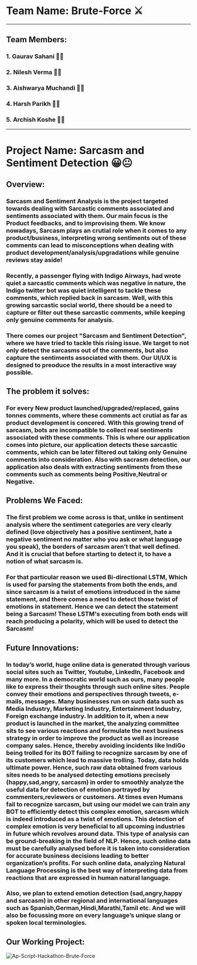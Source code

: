 # Team Name: Brute-Force ⚔
---------------------------------------------------------------------
## Team Members:
### 1. Gaurav Sahani 👨‍💻
### 2. Nilesh Verma 👨‍💻
### 3. Aishwarya Muchandi 👩‍💻
### 4. Harsh Parikh 👨‍💻
### 5. Archish Koshe 👨‍💻
---------------------------------------------------------------------

# Project Name: Sarcasm and Sentiment Detection 😀😐
## Overview:
### Sarcasm and Sentiment Analysis is the project targeted towards dealing with Sarcastic comments associated and sentiments associated with them. Our main focus is the Product feedbacks, and to improvising them. We know nowadays, Sarcasm plays an crutial role when it comes to any product/business, interpreting wrong sentiments out of these comments can lead to misconceptions when dealing with product development/analysis/upgradations while genuine reviews stay aside!  
### Recently, a passenger flying with Indigo Airways, had wrote quiet a sarcastic comments which was negative in nature, the Indigo twitter bot was quiet intelligent to tackle these comments, which replied back in sarcasm. Well, with this growing sarcastic social world, there should be a need to capture or filter out these sarcastic comments, while keeping only genuine comments for analysis.
### There comes our project "Sarcasm and Sentiment Detection", where we have tried to tackle this rising issue. We target to not only detect the sarcasms out of the comments, but also capture the sentiments associated with them. Our UI/UX is designed to preoduce the results in a most interactive way possible.

## The problem it solves:
### For every New product launched/upgraded/replaced, gains tonnes comments, where these comments act crutial as far as product development is concered. With this growing trend of sarcasm, bots are incompatible to collect real sentiments associated with these comments. This is where our application comes into picture, our application detects these sarcastic comments, which can be later filtered out taking only Genuine comments into consideration. Also with sacrasm detection, our application also deals with extracting sentiments from these comments such as comments being Positive,Neutral or Negative. 

## Problems We Faced:
### The first problem we come across is that, unlike in sentiment analysis where the sentiment categories are very clearly defined (love objectively has a positive sentiment, hate a negative sentiment no matter who you ask or what language you speak), the borders of sarcasm aren’t that well defined. And it is crucial that before starting to detect it, to have a notion of what sarcasm is. 
### For that particular reason we used Bi-directional LSTM, Which is used for parsing the statements from both the ends, and since sarcasm is a twist of emotions introduced in the same statement, and there comes a need to detect those twist of emotions in statement. Hence we can detect the statement being a Sarcasm! These LSTM's executing from both ends will reach producing a polarity, which will be used to detect the Sarcasm!

## Future Innovations:
### In today’s world, huge online data is generated through various social sites such as Twitter, Youtube, LinkedIn, Facebook and many more. In a democratic world such as ours, many people like to express their thoughts through such online sites. People convey their emotions and perspectives through tweets, e-mails, messages. Many businesses run on such data such as Media Industry, Marketing Industry, Entertainment Industry, Foreign exchange industry. In addition to it, when a new product is launched in the market, the analyzing committee sits to see various reactions and formulate the next business strategy in order to improve the product as well as increase company sales. Hence, thereby avoiding incidents like IndiGo being trolled for its BOT failing to recognize sarcasm by one of its customers which lead to massive trolling. Today, data holds ultimate power. Hence, such raw data obtained from various sites needs to be analysed detecting emotions precisely (happy,sad,angry, sarcasm) in order to smoothly analyze the useful data for detection of emotion portrayed by commenters,reviewers or customers. At times even Humans fail to recognize sarcasm, but using our model we can train any BOT to efficiently detect this complex emotion, sarcasm which is indeed introduced as a twist of emotions. This detection of complex emotion is very beneficial to all upcoming industries in future which revolves around data. This type of analysis can be ground-breaking in the field of NLP. Hence, such online data must be carefully analysed before it is taken into consideration for accurate business decisions leading to better organization’s profits. For such online data, analyzing Natural Language Processing is the best way of interpreting data from reactions that are expressed in human natural language. 
### Also, we plan to extend emotion detection (sad,angry,happy and sarcasm) in other regional and international languages such as Spanish,German,Hindi,Marathi,Tamil etc. And we will also be focussing more on every language’s unique slang or spoken local terminologies.

## Our Working Project:
![Ap-Script-Hackathon-Brute-Force](https://user-images.githubusercontent.com/63406916/107155499-c40f0500-699e-11eb-8b2c-1ff127198fb8.gif)
